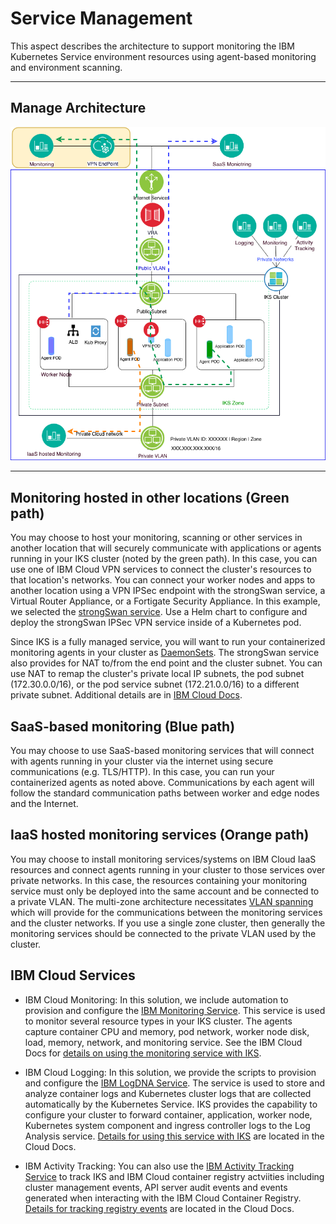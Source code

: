 # Service Management

This aspect describes the architecture to support monitoring the IBM Kubernetes Service environment resources using agent-based monitoring and environment scanning.

---

## Manage Architecture

![Manage](../imgs/Monitor.png)


---

## Monitoring hosted in other locations (Green path)

You may choose to host your monitoring, scanning or other services in another location that will securely communicate with  applications or agents running in your IKS cluster (noted by the green path). In this case, you can use one of IBM Cloud VPN services to connect the cluster's resources to that location's networks. You can connect your worker nodes and apps to another location using a VPN IPSec endpoint with the strongSwan service, a Virtual Router Appliance, or a Fortigate Security Appliance. In this example, we selected the [strongSwan  service](https://console.bluemix.net/docs/containers/cs_vpn.html#vpn_upgrade). Use a Helm chart to configure and deploy the strongSwan IPSec VPN service inside of a Kubernetes pod. 

Since IKS is a fully managed service, you will want to run your containerized monitoring agents in your cluster as [DaemonSets](https://kubernetes.io/docs/concepts/workloads/controllers/daemonset/). The strongSwan service also provides for NAT to/from the end point and the cluster subnet. You can use NAT to remap the cluster's private local IP subnets, the pod subnet (172.30.0.0/16), or the pod service subnet (172.21.0.0/16) to a different private subnet. Additional details are in [IBM Cloud Docs](https://console.bluemix.net/docs/containers/cs_vpn.html#vpn).

## SaaS-based monitoring (Blue path)

You may choose to use SaaS-based monitoring services that will connect with agents running in your cluster via the internet using secure communications (e.g. TLS/HTTP). In this case, you can run your containerized agents as noted above. Communications by each agent will follow the standard communication paths between worker and edge nodes and the Internet.

## IaaS hosted monitoring services (Orange path)

You may choose to install monitoring services/systems on IBM Cloud IaaS resources and connect agents running in your cluster to those services over private networks. In this case, the resources containing your monitoring service must only be deployed into the same account and be connected to a private VLAN. The multi-zone architecture necessitates [VLAN spanning](https://console.bluemix.net/docs/infrastructure/vlans/vlan-spanning.html#vlan-spanning) which will provide for the communications between the monitoring services and the cluster networks. If you use a single zone cluster, then generally the monitoring services should be connected to the private VLAN used by the cluster.

## IBM Cloud Services 

- IBM Cloud Monitoring: In this solution, we include automation to provision and configure the [IBM Monitoring Service](https://console.bluemix.net/docs/services/cloud-monitoring/index.html#getting-started-with-ibm-cloud-monitoring). This service is used to monitor several resource types in your IKS cluster. The agents capture container CPU and memory, pod network, worker node disk, load, memory, network, and monitoring service. See the IBM Cloud Docs for [details on using the monitoring service with IKS](https://console.bluemix.net/docs/services/cloud-monitoring/containers/monitoring_containers_ov.html#public). 

- IBM Cloud Logging: In this solution, we provide the scripts to provision and configure the [IBM LogDNA Service](https://console.bluemix.net/docs/services/Log-Analysis-with-LogDNA/tutorials/kube.html#kube). The service is used to store and analyze container logs and Kubernetes cluster logs that are collected automatically by the Kubernetes Service. IKS provides the capability to configure your cluster to forward container, application, worker node, Kubernetes system component and ingress controller logs to the Log Analysis service. [Details for using this service with IKS](https://console.bluemix.net/docs/services/CloudLogAnalysis/containers/containers_kubernetes.html#containers_kubernetes) are located in the Cloud Docs. 

- IBM Activity Tracking: You can also use the [IBM Activity Tracking Service](https://console.bluemix.net/docs/containers/cs_at_events.html#at_events) to track IKS and IBM Cloud container registry actviities including cluster management events, API server audit events and events generated when interacting with the IBM Cloud Container Registry.	[Details for tracking registry events](https://console.bluemix.net/docs/services/Registry/registry_at_events.html#at_events) are located in the Cloud Docs.
